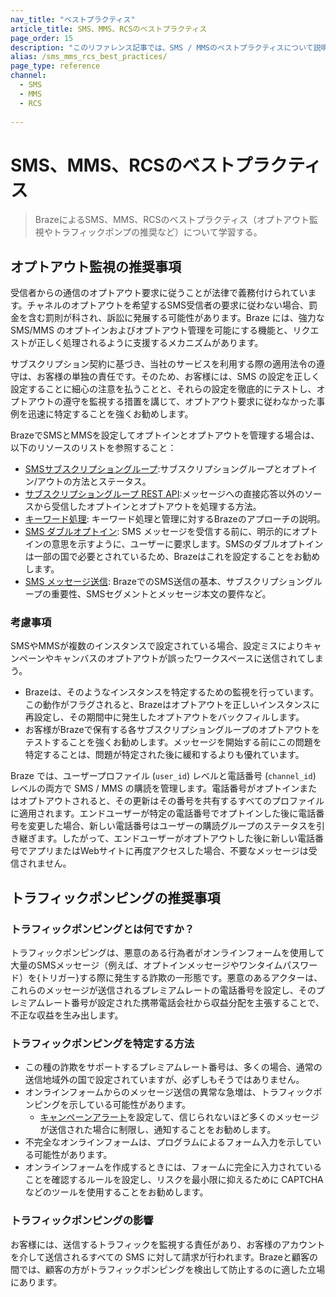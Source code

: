 ```yaml
---
nav_title: "ベストプラクティス"
article_title: SMS、MMS、RCSのベストプラクティス 
page_order: 15
description: "このリファレンス記事では、SMS / MMSのベストプラクティスについて説明します。"
alias: /sms_mms_rcs_best_practices/
page_type: reference
channel:
  - SMS
  - MMS
  - RCS
  
---
```


# SMS、MMS、RCSのベストプラクティス 

> BrazeによるSMS、MMS、RCSのベストプラクティス（オプトアウト監視やトラフィックポンプの推奨など）について学習する。

## オプトアウト監視の推奨事項

受信者からの通信のオプトアウト要求に従うことが法律で義務付けられています。チャネルのオプトアウトを希望するSMS受信者の要求に従わない場合、罰金を含む罰則が科され、訴訟に発展する可能性があります。Braze には、強力な SMS/MMS のオプトインおよびオプトアウト管理を可能にする機能と、リクエストが正しく処理されるように支援するメカニズムがあります。

サブスクリプション契約に基づき、当社のサービスを利用する際の適用法令の遵守は、お客様の単独の責任です。そのため、お客様には、SMS の設定を正しく設定することに細心の注意を払うことと、それらの設定を徹底的にテストし、オプトアウトの遵守を監視する措置を講じて、オプトアウト要求に従わなかった事例を迅速に特定することを強くお勧めします。

BrazeでSMSとMMSを設定してオプトインとオプトアウトを管理する場合は、以下のリソースのリストを参照すること：
* [SMSサブスクリプショングループ]({{site.baseurl}}/sms_rcs_subscription_groups/):サブスクリプショングループとオプトイン/アウトの方法とステータス。
* [サブスクリプショングループ REST API]({{site.baseurl}}/api/endpoints/subscription_groups):メッセージへの直接応答以外のソースから受信したオプトインとオプトアウトを処理する方法。
* [キーワード処理]({{site.baseurl}}/user_guide/message_building_by_channel/sms_mms_rcs/keywords/): キーワード処理と管理に対するBrazeのアプローチの説明。
* [SMS ダブルオプトイン]({{site.baseurl}}/user_guide/message_building_by_channel/sms_mms_rcs/keywords/double_opt_in/): SMS メッセージを受信する前に、明示的にオプトインの意思を示すように、ユーザーに要求します。SMSのダブルオプトインは一部の国で必要とされているため、Brazeはこれを設定することをお勧めします。
* [SMS メッセージ送信]({{site.baseurl}}/sending_phone_numbers/): BrazeでのSMS送信の基本、サブスクリプショングループの重要性、SMSセグメントとメッセージ本文の要件など。

### 考慮事項

SMSやMMSが複数のインスタンスで設定されている場合、設定ミスによりキャンペーンやキャンバスのオプトアウトが誤ったワークスペースに送信されてしまう。

* Brazeは、そのようなインスタンスを特定するための監視を行っています。この動作がフラグされると、Brazeはオプトアウトを正しいインスタンスに再設定し、その期間中に発生したオプトアウトをバックフィルします。
* お客様がBrazeで保有する各サブスクリプショングループのオプトアウトをテストすることを強くお勧めします。メッセージを開始する前にこの問題を特定することは、問題が特定された後に緩和するよりも優れています。

Braze では、ユーザープロファイル (`user_id`) レベルと電話番号 (`channel_id`) レベルの両方で SMS / MMS の購読を管理します。電話番号がオプトインまたはオプトアウトされると、その更新はその番号を共有するすべてのプロファイルに適用されます。エンドユーザーが特定の電話番号でオプトインした後に電話番号を変更した場合、新しい電話番号はユーザーの購読グループのステータスを引き継ぎます。したがって、エンドユーザーがオプトアウトした後に新しい電話番号でアプリまたはWebサイトに再度アクセスした場合、不要なメッセージは受信されません。

## トラフィックポンピングの推奨事項

### トラフィックポンピングとは何ですか？

トラフィックポンピングは、悪意のある行為者がオンラインフォームを使用して大量のSMSメッセージ（例えば、オプトインメッセージやワンタイムパスワード）を{トリガー}する際に発生する詐欺の一形態です。悪意のあるアクターは、これらのメッセージが送信されるプレミアムレートの電話番号を設定し、そのプレミアムレート番号が設定された携帯電話会社から収益分配を主張することで、不正な収益を生み出します。

### トラフィックポンピングを特定する方法

* この種の詐欺をサポートするプレミアムレート番号は、多くの場合、通常の送信地域外の国で設定されていますが、必ずしもそうではありません。
* オンラインフォームからのメッセージ送信の異常な急増は、トラフィックポンピングを示している可能性があります。
    * [キャンペーンアラート]({{site.baseurl}}/user_guide/engagement_tools/campaigns/managing_campaigns/campaign_alerts/)を設定して、信じられないほど多くのメッセージが送信された場合に制限し、通知することをお勧めします。
* 不完全なオンラインフォームは、プログラムによるフォーム入力を示している可能性があります。
* オンラインフォームを作成するときには、フォームに完全に入力されていることを確認するルールを設定し、リスクを最小限に抑えるために CAPTCHA などのツールを使用することをお勧めします。

### トラフィックポンピングの影響

お客様には、送信するトラフィックを監視する責任があり、お客様のアカウントを介して送信されるすべての SMS に対して請求が行われます。Brazeと顧客の間では、顧客の方がトラフィックポンピングを検出して防止するのに適した立場にあります。

